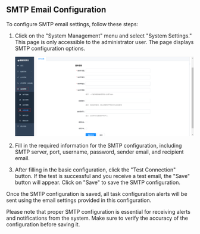 ## SMTP Email Configuration

To configure SMTP email settings, follow these steps:

1. Click on the "System Management" menu and select "System Settings." This page is only accessible to the administrator user. The page displays SMTP configuration options.

   ![image-20230621105006375](../../../images/whalealDataImages/image-20230621105006375.png)

2. Fill in the required information for the SMTP configuration, including SMTP server, port, username, password, sender email, and recipient email.

3. After filling in the basic configuration, click the "Test Connection" button. If the test is successful and you receive a test email, the "Save" button will appear. Click on "Save" to save the SMTP configuration.

Once the SMTP configuration is saved, all task configuration alerts will be sent using the email settings provided in this configuration.

Please note that proper SMTP configuration is essential for receiving alerts and notifications from the system. Make sure to verify the accuracy of the configuration before saving it.
